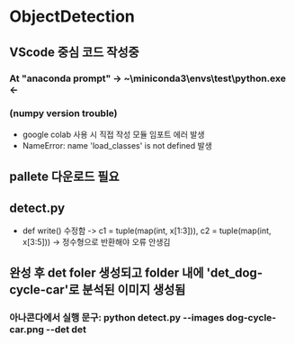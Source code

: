 # ObjectDetection

## VScode 중심 코드 작성중
### At "anaconda prompt" -> ~\miniconda3\envs\test\python.exe <-
### (numpy version trouble)
- google colab 사용 시 직접 작성 모듈 임포트 에러 발생
- NameError: name 'load_classes' is not defined 발생

## pallete 다운로드 필요
## detect.py
- def write() 수정함
  -> c1 = tuple(map(int, x[1:3])), c2 = tuple(map(int, x[3:5]))
  -> 정수형으로 반환해야 오류 안생김

## 완성 후 det foler 생성되고 folder 내에 'det_dog-cycle-car'로 분석된 이미지 생성됨
### 아나콘다에서 실행 문구: python detect.py --images dog-cycle-car.png --det det
